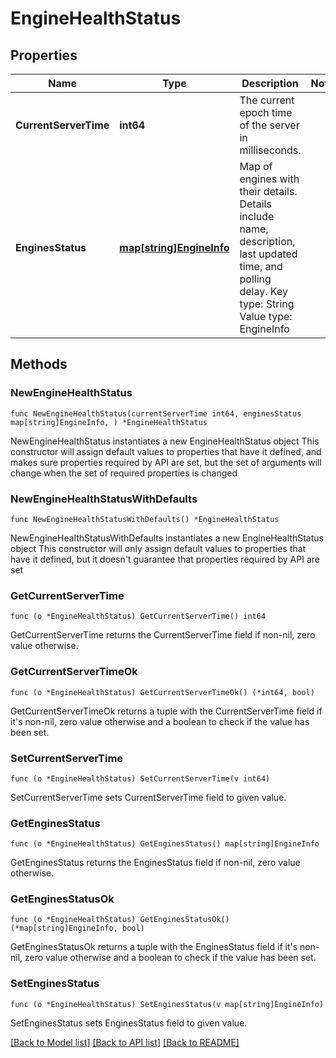 # EngineHealthStatus

## Properties

Name | Type | Description | Notes
------------ | ------------- | ------------- | -------------
**CurrentServerTime** | **int64** | The current epoch time of the server in milliseconds. | 
**EnginesStatus** | [**map[string]EngineInfo**](EngineInfo.md) | Map of engines with their details. Details include name, description, last updated time, and polling delay.  Key type: String Value type: EngineInfo | 

## Methods

### NewEngineHealthStatus

`func NewEngineHealthStatus(currentServerTime int64, enginesStatus map[string]EngineInfo, ) *EngineHealthStatus`

NewEngineHealthStatus instantiates a new EngineHealthStatus object
This constructor will assign default values to properties that have it defined,
and makes sure properties required by API are set, but the set of arguments
will change when the set of required properties is changed

### NewEngineHealthStatusWithDefaults

`func NewEngineHealthStatusWithDefaults() *EngineHealthStatus`

NewEngineHealthStatusWithDefaults instantiates a new EngineHealthStatus object
This constructor will only assign default values to properties that have it defined,
but it doesn't guarantee that properties required by API are set

### GetCurrentServerTime

`func (o *EngineHealthStatus) GetCurrentServerTime() int64`

GetCurrentServerTime returns the CurrentServerTime field if non-nil, zero value otherwise.

### GetCurrentServerTimeOk

`func (o *EngineHealthStatus) GetCurrentServerTimeOk() (*int64, bool)`

GetCurrentServerTimeOk returns a tuple with the CurrentServerTime field if it's non-nil, zero value otherwise
and a boolean to check if the value has been set.

### SetCurrentServerTime

`func (o *EngineHealthStatus) SetCurrentServerTime(v int64)`

SetCurrentServerTime sets CurrentServerTime field to given value.


### GetEnginesStatus

`func (o *EngineHealthStatus) GetEnginesStatus() map[string]EngineInfo`

GetEnginesStatus returns the EnginesStatus field if non-nil, zero value otherwise.

### GetEnginesStatusOk

`func (o *EngineHealthStatus) GetEnginesStatusOk() (*map[string]EngineInfo, bool)`

GetEnginesStatusOk returns a tuple with the EnginesStatus field if it's non-nil, zero value otherwise
and a boolean to check if the value has been set.

### SetEnginesStatus

`func (o *EngineHealthStatus) SetEnginesStatus(v map[string]EngineInfo)`

SetEnginesStatus sets EnginesStatus field to given value.



[[Back to Model list]](../README.md#documentation-for-models) [[Back to API list]](../README.md#documentation-for-api-endpoints) [[Back to README]](../README.md)


